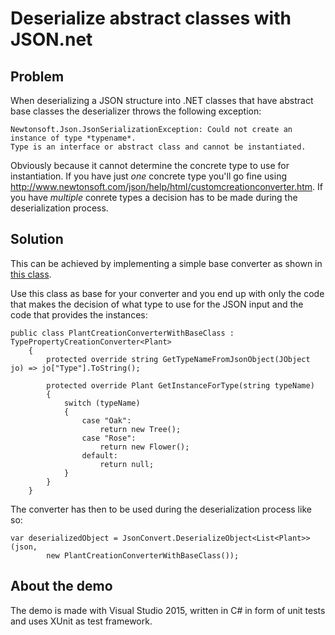 ﻿# Deserialize abstract classes with JSON.net

## Problem

When deserializing a JSON structure into .NET classes that have abstract base
classes the deserializer throws the following exception:

```
Newtonsoft.Json.JsonSerializationException: Could not create an instance of type *typename*.
Type is an interface or abstract class and cannot be instantiated.
```

Obviously because it cannot determine the concrete type to use for instantiation. If you have just *one* concrete type you'll
go fine using http://www.newtonsoft.com/json/help/html/customcreationconverter.htm. If you have *multiple* conrete types a decision has to be made during the deserialization process. 

## Solution

This can be achieved by implementing a simple base converter as shown in [this class](https://github.com/achimschrepfer/demos/blob/master/JsonNetDemos/DeserializeAbstractTypesDemo/TypePropertyCreationConverter.cs).

Use this class as base for your converter and you end up with only the code that
makes the decision of what type to use for the JSON input and the code that provides
the instances:
```
public class PlantCreationConverterWithBaseClass : TypePropertyCreationConverter<Plant>
    {
        protected override string GetTypeNameFromJsonObject(JObject jo) => jo["Type"].ToString();

        protected override Plant GetInstanceForType(string typeName)
        {
            switch (typeName)
            {
                case "Oak":
                    return new Tree();
                case "Rose":
                    return new Flower();
                default:
                    return null;
            }
        }
    }
 ```
The converter has then to be used during the deserialization process like so:

```
var deserializedObject = JsonConvert.DeserializeObject<List<Plant>>(json, 
        new PlantCreationConverterWithBaseClass());
```

## About the demo

The demo is made with Visual Studio 2015, written in C# in form of unit tests and uses XUnit as test framework.
